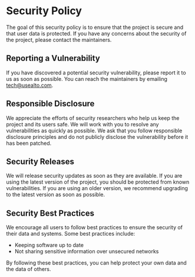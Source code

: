 # Security Policy

The goal of this security policy is to ensure that the project is secure and that user data is protected. If you have any concerns about the security of the project, please contact the maintainers.

## Reporting a Vulnerability

If you have discovered a potential security vulnerability, please report it to us as soon as possible. You can reach the maintainers by emailing [tech@usealto.com](mailto:tech@usealto.com). 

## Responsible Disclosure

We appreciate the efforts of security researchers who help us keep the project and its users safe. We will work with you to resolve any vulnerabilities as quickly as possible. We ask that you follow responsible disclosure principles and do not publicly disclose the vulnerability before it has been patched.

## Security Releases

We will release security updates as soon as they are available. If you are using the latest version of the project, you should be protected from known 
vulnerabilities. If you are using an older version, we recommend upgrading to the latest version as soon as possible.

## Security Best Practices
We encourage all users to follow best practices to ensure the security of their data and systems. Some best practices include:

* Keeping software up to date
* Not sharing sensitive information over unsecured networks

By following these best practices, you can help protect your own data and the data of others.
